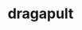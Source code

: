 ---
id: 887
title: dragapult
types: [dragon,ghost]
image: https://raw.githubusercontent.com/PokeAPI/sprites/master/sprites/pokemon/887.png
---